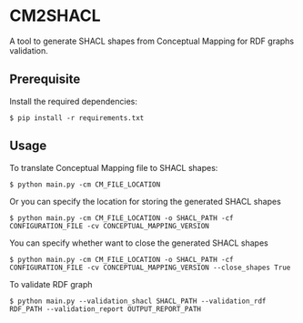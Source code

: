 # CM2SHACL

A tool to generate SHACL shapes from Conceptual Mapping for RDF graphs validation.

## Prerequisite

Install the required dependencies:

```
$ pip install -r requirements.txt
```

## Usage

To translate Conceptual Mapping file to SHACL shapes:

```
$ python main.py -cm CM_FILE_LOCATION 
```

Or you can specify the location for storing the generated SHACL shapes

```
$ python main.py -cm CM_FILE_LOCATION -o SHACL_PATH -cf CONFIGURATION_FILE -cv CONCEPTUAL_MAPPING_VERSION
```
You can specify whether want to close the generated SHACL shapes

```
$ python main.py -cm CM_FILE_LOCATION -o SHACL_PATH -cf CONFIGURATION_FILE -cv CONCEPTUAL_MAPPING_VERSION --close_shapes True
```

To validate RDF graph

```
$ python main.py --validation_shacl SHACL_PATH --validation_rdf RDF_PATH --validation_report OUTPUT_REPORT_PATH
```